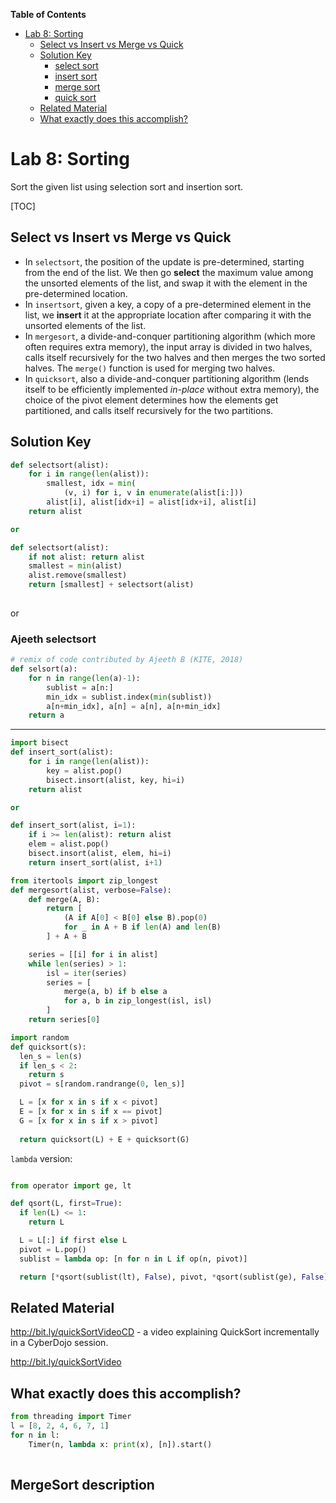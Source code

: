 **Table of Contents**

* [Lab 8: Sorting](#lab-8-sorting)  
	* [Select vs Insert vs Merge vs Quick](#select-vs-insert-vs-merge-vs-quick)  
	* [Solution Key](#solution-key)  
		* [select sort](#select-sort)  
		* [insert  sort](#insert--sort)  
		* [merge sort](#merge-sort)  
		* [quick sort](#quick-sort)  
	* [Related Material](#related-material)  
	* [What exactly does this accomplish?](#what-exactly-does-this-accomplish)  


# Lab 8: Sorting
Sort the given list using selection sort and insertion sort. 

[TOC]

## Select vs Insert vs Merge vs Quick

- In `selectsort`, the position of the update is pre-determined, starting from the end of the list. We then go **select** the maximum value among the unsorted elements of the list, and swap it with the element in the pre-determined location.
- In `insertsort`, given a key, a copy of a pre-determined element in the list, we  **insert** it at the appropriate location after comparing it with the unsorted elements of the list.
- In `mergesort`, a divide-and-conquer partitioning algorithm (which more often requires extra memory), the input array is divided in two halves, calls itself recursively for the two halves and then merges the two sorted halves. The `merge()` function is used for merging two halves.
- In `quicksort`, also a divide-and-conquer partitioning algorithm (lends itself to be efficiently implemented *in-place* without extra memory), the choice of the pivot element determines how the elements get partitioned, and calls itself recursively for the two partitions. 


## Solution Key 

```python
def selectsort(alist):
    for i in range(len(alist)):
        smallest, idx = min(
            (v, i) for i, v in enumerate(alist[i:]))
        alist[i], alist[idx+i] = alist[idx+i], alist[i]
    return alist

or 

def selectsort(alist):
    if not alist: return alist
    smallest = min(alist)
    alist.remove(smallest)
    return [smallest] + selectsort(alist)
	
```

or 

### Ajeeth selectsort
```python
# remix of code contributed by Ajeeth B (KITE, 2018)
def selsort(a):
    for n in range(len(a)-1):
        sublist = a[n:]
        min_idx = sublist.index(min(sublist))
        a[n+min_idx], a[n] = a[n], a[n+min_idx]
    return a
```
---


```python
import bisect
def insert_sort(alist):
    for i in range(len(alist)):
        key = alist.pop() 
        bisect.insort(alist, key, hi=i)
    return alist

or 

def insert_sort(alist, i=1):
    if i >= len(alist): return alist
    elem = alist.pop()
    bisect.insort(alist, elem, hi=i)
    return insert_sort(alist, i+1)
```

```python
from itertools import zip_longest
def mergesort(alist, verbose=False):
    def merge(A, B):
        return [
            (A if A[0] < B[0] else B).pop(0)
            for _ in A + B if len(A) and len(B)
        ] + A + B

    series = [[i] for i in alist]
    while len(series) > 1:
        isl = iter(series)
        series = [
            merge(a, b) if b else a
            for a, b in zip_longest(isl, isl)
        ]
    return series[0]
```

```python
import random
def quicksort(s):
  len_s = len(s)
  if len_s < 2:
    return s
  pivot = s[random.randrange(0, len_s)]

  L = [x for x in s if x < pivot]
  E = [x for x in s if x == pivot]
  G = [x for x in s if x > pivot]
  
  return quicksort(L) + E + quicksort(G)

```

`lambda` version: 
```python

from operator import ge, lt

def qsort(L, first=True):
  if len(L) <= 1: 
    return L

  L = L[:] if first else L  
  pivot = L.pop()
  sublist = lambda op: [n for n in L if op(n, pivot)]

  return [*qsort(sublist(lt), False), pivot, *qsort(sublist(ge), False)]

```

## Related Material 

http://bit.ly/quickSortVideoCD - a video explaining QuickSort incrementally in a CyberDojo session. 

http://bit.ly/quickSortVideo
 

## What exactly does this accomplish? 


```python 
from threading import Timer
l = [8, 2, 4, 6, 7, 1]
for n in l:
    Timer(n, lambda x: print(x), [n]).start()
    
```


## MergeSort description

<!--stackedit_data:
eyJoaXN0b3J5IjpbLTkxNTM5MjU0OF19
-->